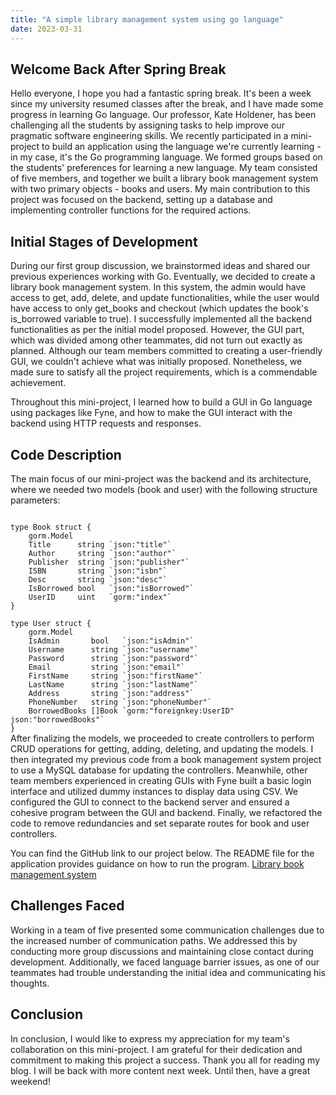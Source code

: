 ```yaml
---
title: "A simple library management system using go language"
date: 2023-03-31
---
```


## Welcome Back After Spring Break
Hello everyone, I hope you had a fantastic spring break. It's been a week since my university resumed classes after the break, and I have made some progress in learning Go language. Our professor, Kate Holdener, has been challenging all the students by assigning tasks to help improve our pragmatic software engineering skills. We recently participated in a mini-project to build an application using the language we're currently learning - in my case, it's the Go programming language. We formed groups based on the students' preferences for learning a new language. My team consisted of five members, and together we built a library book management system with two primary objects - books and users. My main contribution to this project was focused on the backend, setting up a database and implementing controller functions for the required actions.

## Initial Stages of Development
During our first group discussion, we brainstormed ideas and shared our previous experiences working with Go. Eventually, we decided to create a library book management system. In this system, the admin would have access to get, add, delete, and update functionalities, while the user would have access to only get_books and checkout (which updates the book's is_borrowed variable to true). I successfully implemented all the backend functionalities as per the initial model proposed. However, the GUI part, which was divided among other teammates, did not turn out exactly as planned. Although our team members committed to creating a user-friendly GUI, we couldn't achieve what was initially proposed. Nonetheless, we made sure to satisfy all the project requirements, which is a commendable achievement.

Throughout this mini-project, I learned how to build a GUI in Go language using packages like Fyne, and how to make the GUI interact with the backend using HTTP requests and responses.

## Code Description
The main focus of our mini-project was the backend and its architecture, where we needed two models (book and user) with the following structure parameters:

<code>
type Book struct {
	gorm.Model
	Title      string `json:"title"`
	Author     string `json:"author"`
	Publisher  string `json:"publisher"`
	ISBN       string `json:"isbn"`
	Desc       string `json:"desc"`
	IsBorrowed bool   `json:"isBorrowed"`
	UserID     uint   `gorm:"index"`
}
</code>
<code>
type User struct {
	gorm.Model
	IsAdmin       bool   `json:"isAdmin"`
	Username      string `json:"username"`
	Password      string `json:"password"`
	Email         string `json:"email"`
	FirstName     string `json:"firstName"`
	LastName      string `json:"lastName"`
	Address       string `json:"address"`
	PhoneNumber   string `json:"phoneNumber"`
	BorrowedBooks []Book `gorm:"foreignkey:UserID" json:"borrowedBooks"`
}
</code>
After finalizing the models, we proceeded to create controllers to perform CRUD operations for getting, adding, deleting, and updating the models. I then integrated my previous code from a book management system project to use a MySQL database for updating the controllers. Meanwhile, other team members experienced in creating GUIs with Fyne built a basic login interface and utilized dummy instances to display data using CSV. We configured the GUI to connect to the backend server and ensured a cohesive program between the GUI and backend. Finally, we refactored the code to remove redundancies and set separate routes for book and user controllers.

You can find the GitHub link to our project below. The README file for the application provides guidance on how to run the program.
<a href="https://github.com/SLUSE-Spring2022/miniproject-go">Library book management system</a>

## Challenges Faced
Working in a team of five presented some communication challenges due to the increased number of communication paths. We addressed this by conducting more group discussions and maintaining close contact during development. Additionally, we faced language barrier issues, as one of our teammates had trouble understanding the initial idea and communicating his thoughts.

## Conclusion
In conclusion, I would like to express my appreciation for my team's collaboration on this mini-project. I am grateful for their dedication and commitment to making this project a success. Thank you all for reading my blog. I will be back with more content next week. Until then, have a great weekend!
